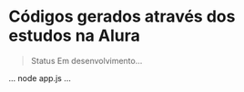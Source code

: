<h1>Códigos gerados através dos estudos na Alura</h1>

> Status Em desenvolvimento...

...
node app.js
...
